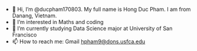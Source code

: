 - 👋 Hi, I’m @ducpham170803. My full name is Hong Duc Pham. I am from Danang, Vietnam.
- 👀 I’m interested in Maths and coding
- 🌱 I’m currently studying Data Science major at University of San Francisco
- 📫 How to reach me: 
           Gmail hpham9@dons.usfca.edu

<!---
ducpham170803/ducpham170803 is a ✨ special ✨ repository because its `README.md` (this file) appears on your GitHub profile.
You can click the Preview link to take a look at your changes.
--->

